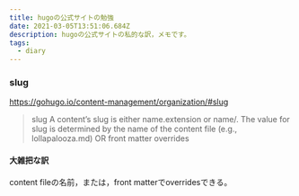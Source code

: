 ```yaml
---
title: hugoの公式サイトの勉強
date: 2021-03-05T13:51:06.684Z
description: hugoの公式サイトの私的な訳，メモです。
tags:
  - diary
---
```

### slug
<https://gohugo.io/content-management/organization/#slug>
>slug
A content’s slug is either name.extension or name/. The value for slug is determined by
the name of the content file (e.g., lollapalooza.md) OR
front matter overrides

#### 大雑把な訳


content fileの名前，または，front matterでoverridesできる。
